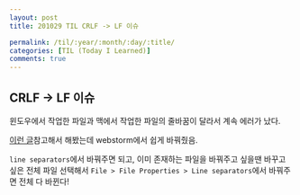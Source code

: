 ```yaml
---
layout: post
title: 201029 TIL CRLF -> LF 이슈 

permalink: /til/:year/:month/:day/:title/
categories: [TIL (Today I Learned)]
comments: true
---
```


## CRLF -> LF 이슈  

윈도우에서 작업한 파일과 맥에서 작업한 파일의 줄바꿈이 달라서 계속 에러가 났다. 

[이런 글](https://velog.io/@pks787/GitHub-CRLF-%EC%98%A4%EB%A5%98-%ED%95%B4%EA%B2%B0-%EB%B0%A9%EB%B2%95
)참고해서 해봤는데 webstorm에서 쉽게 바꿔줬음.

`line separators`에서 바꿔주면 되고, 이미 존재하는 파일을 바꿔주고 싶을땐 바꾸고 싶은 전체 파일 선택해서 `File > File Properties > Line separators`에서 바꿔주면 전체 다 바뀐다!
